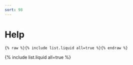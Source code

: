 ```yaml
---
sort: 98
---
```


# Help

```
{% raw %}{% include list.liquid all=true %}{% endraw %}
```

{% include list.liquid all=true %}
